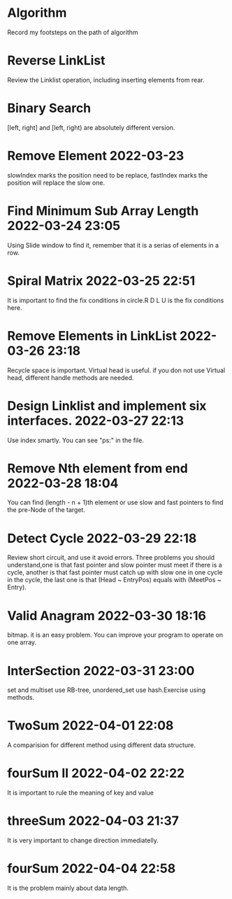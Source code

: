 # Algorithm
Record my footsteps on the path of algorithm

# Reverse LinkList
Review the Linklist operation, including inserting elements from rear.

# Binary Search 
[left, right] and [left, right) are absolutely different version.

# Remove Element 2022-03-23
slowIndex marks the position need to be replace, fastIndex marks the position will replace the slow one.

# Find Minimum  Sub Array Length 2022-03-24 23:05
Using Slide window to find it, remember that it is a serias of elements in a row.

# Spiral Matrix 2022-03-25 22:51
It is important to find the fix conditions in circle.R D L U is the fix conditions here.

# Remove Elements in LinkList 2022-03-26 23:18
Recycle space is important. Virtual head is useful. if you don not use Virtual head, different handle methods are needed.

# Design Linklist and implement six interfaces. 2022-03-27 22:13
Use index smartly. You can see "ps:" in the file.

# Remove Nth element from end 2022-03-28 18:04
You can find (length - n + 1)th element or use slow and fast pointers to find the pre-Node of the target.

# Detect Cycle 2022-03-29 22:18
Review short circuit, and use it avoid errors. Three problems you should understand,one is that fast pointer and slow pointer must meet if there is a cycle, another is that fast pointer must catch up with slow one in one cycle in the cycle, the last one is that (Head ~ EntryPos) equals with (MeetPos ~ Entry).

# Valid Anagram 2022-03-30 18:16
bitmap. it is an easy problem. You can improve your program to operate on one array.

# InterSection 2022-03-31 23:00
set and multiset use RB-tree, unordered_set use hash.Exercise using methods.

# TwoSum 2022-04-01 22:08
A comparision for different method using different data structure.

# fourSum II 2022-04-02 22:22
It is important to rule the meaning of key and value 

# threeSum 2022-04-03 21:37
It is very important to change direction immediatelly.

# fourSum 2022-04-04 22:58
It is the problem  mainly about data length.
